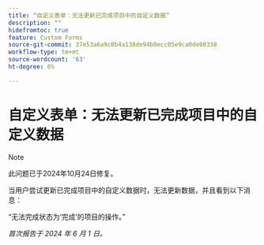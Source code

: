```yaml
---
title: “自定义表单：无法更新已完成项目中的自定义数据”
description: ""
hidefromtoc: true
feature: Custom Forms
source-git-commit: 37e53a6a9c0b4a138de94b0ecc05e9ca0de08338
workflow-type: tm+mt
source-wordcount: '63'
ht-degree: 6%

---
```



# 自定义表单：无法更新已完成项目中的自定义数据

>[!NOTE]
>
>此问题已于2024年10月24日修复。

当用户尝试更新已完成项目中的自定义数据时，无法更新数据，并且看到以下消息：

“无法完成状态为‘完成’的项目的操作。”

_首次报告于 2024 年 6 月 1 日。_
